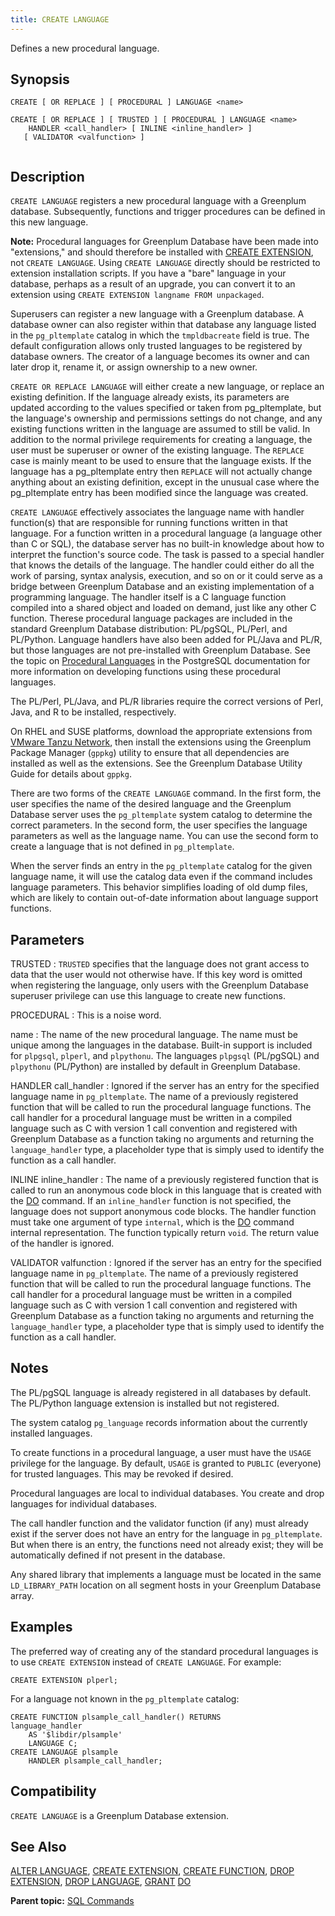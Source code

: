 ```yaml
---
title: CREATE LANGUAGE 
---
```


Defines a new procedural language.

## <a id="section2"></a>Synopsis 

``` {#sql_command_synopsis}
CREATE [ OR REPLACE ] [ PROCEDURAL ] LANGUAGE <name>

CREATE [ OR REPLACE ] [ TRUSTED ] [ PROCEDURAL ] LANGUAGE <name>
    HANDLER <call_handler> [ INLINE <inline_handler> ] 
   [ VALIDATOR <valfunction> ]
            
```

## <a id="section3"></a>Description 

`CREATE LANGUAGE` registers a new procedural language with a Greenplum database. Subsequently, functions and trigger procedures can be defined in this new language.

**Note:** Procedural languages for Greenplum Database have been made into "extensions," and should therefore be installed with [CREATE EXTENSION](CREATE_EXTENSION.html), not `CREATE LANGUAGE`. Using `CREATE LANGUAGE` directly should be restricted to extension installation scripts. If you have a "bare" language in your database, perhaps as a result of an upgrade, you can convert it to an extension using `CREATE EXTENSION langname FROM unpackaged`.

Superusers can register a new language with a Greenplum database. A database owner can also register within that database any language listed in the `pg_pltemplate` catalog in which the `tmpldbacreate` field is true. The default configuration allows only trusted languages to be registered by database owners. The creator of a language becomes its owner and can later drop it, rename it, or assign ownership to a new owner.

`CREATE OR REPLACE LANGUAGE` will either create a new language, or replace an existing definition. If the language already exists, its parameters are updated according to the values specified or taken from pg\_pltemplate, but the language's ownership and permissions settings do not change, and any existing functions written in the language are assumed to still be valid. In addition to the normal privilege requirements for creating a language, the user must be superuser or owner of the existing language. The `REPLACE` case is mainly meant to be used to ensure that the language exists. If the language has a pg\_pltemplate entry then `REPLACE` will not actually change anything about an existing definition, except in the unusual case where the pg\_pltemplate entry has been modified since the language was created.

`CREATE LANGUAGE` effectively associates the language name with handler function\(s\) that are responsible for running functions written in that language. For a function written in a procedural language \(a language other than C or SQL\), the database server has no built-in knowledge about how to interpret the function's source code. The task is passed to a special handler that knows the details of the language. The handler could either do all the work of parsing, syntax analysis, execution, and so on or it could serve as a bridge between Greenplum Database and an existing implementation of a programming language. The handler itself is a C language function compiled into a shared object and loaded on demand, just like any other C function. Therese procedural language packages are included in the standard Greenplum Database distribution: PL/pgSQL, PL/Perl, and PL/Python. Language handlers have also been added for PL/Java and PL/R, but those languages are not pre-installed with Greenplum Database. See the topic on [Procedural Languages](https://www.postgresql.org/docs/9.4/xplang.html) in the PostgreSQL documentation for more information on developing functions using these procedural languages.

The PL/Perl, PL/Java, and PL/R libraries require the correct versions of Perl, Java, and R to be installed, respectively.

On RHEL and SUSE platforms, download the appropriate extensions from [VMware Tanzu Network](https://network.pivotal.io/products/pivotal-gpdb), then install the extensions using the Greenplum Package Manager \(`gppkg`\) utility to ensure that all dependencies are installed as well as the extensions. See the Greenplum Database Utility Guide for details about `gppkg`.

There are two forms of the `CREATE LANGUAGE` command. In the first form, the user specifies the name of the desired language and the Greenplum Database server uses the `pg_pltemplate` system catalog to determine the correct parameters. In the second form, the user specifies the language parameters as well as the language name. You can use the second form to create a language that is not defined in `pg_pltemplate`.

When the server finds an entry in the `pg_pltemplate` catalog for the given language name, it will use the catalog data even if the command includes language parameters. This behavior simplifies loading of old dump files, which are likely to contain out-of-date information about language support functions.

## <a id="section4"></a>Parameters 

TRUSTED
:   `TRUSTED` specifies that the language does not grant access to data that the user would not otherwise have. If this key word is omitted when registering the language, only users with the Greenplum Database superuser privilege can use this language to create new functions.

PROCEDURAL
:   This is a noise word.

name
:   The name of the new procedural language. The name must be unique among the languages in the database. Built-in support is included for `plpgsql`, `plperl`, and `plpythonu`. The languages `plpgsql` \(PL/pgSQL\) and `plpythonu` \(PL/Python\) are installed by default in Greenplum Database.

HANDLER call\_handler
:   Ignored if the server has an entry for the specified language name in `pg_pltemplate`. The name of a previously registered function that will be called to run the procedural language functions. The call handler for a procedural language must be written in a compiled language such as C with version 1 call convention and registered with Greenplum Database as a function taking no arguments and returning the `language_handler` type, a placeholder type that is simply used to identify the function as a call handler.

INLINE inline\_handler
:   The name of a previously registered function that is called to run an anonymous code block in this language that is created with the [DO](DO.html) command. If an `inline_handler` function is not specified, the language does not support anonymous code blocks. The handler function must take one argument of type `internal`, which is the [DO](DO.html) command internal representation. The function typically return `void`. The return value of the handler is ignored.

VALIDATOR valfunction
:   Ignored if the server has an entry for the specified language name in `pg_pltemplate`. The name of a previously registered function that will be called to run the procedural language functions. The call handler for a procedural language must be written in a compiled language such as C with version 1 call convention and registered with Greenplum Database as a function taking no arguments and returning the `language_handler` type, a placeholder type that is simply used to identify the function as a call handler.

## <a id="section5"></a>Notes 

The PL/pgSQL language is already registered in all databases by default. The PL/Python language extension is installed but not registered.

The system catalog `pg_language` records information about the currently installed languages.

To create functions in a procedural language, a user must have the `USAGE` privilege for the language. By default, `USAGE` is granted to `PUBLIC` \(everyone\) for trusted languages. This may be revoked if desired.

Procedural languages are local to individual databases. You create and drop languages for individual databases.

The call handler function and the validator function \(if any\) must already exist if the server does not have an entry for the language in `pg_pltemplate`. But when there is an entry, the functions need not already exist; they will be automatically defined if not present in the database.

Any shared library that implements a language must be located in the same `LD_LIBRARY_PATH` location on all segment hosts in your Greenplum Database array.

## <a id="section6"></a>Examples 

The preferred way of creating any of the standard procedural languages is to use `CREATE EXTENSION` instead of `CREATE LANGUAGE`. For example:

```
CREATE EXTENSION plperl;
```

For a language not known in the `pg_pltemplate` catalog:

```
CREATE FUNCTION plsample_call_handler() RETURNS 
language_handler
    AS '$libdir/plsample'
    LANGUAGE C;
CREATE LANGUAGE plsample
    HANDLER plsample_call_handler;
```

## <a id="section7"></a>Compatibility 

`CREATE LANGUAGE` is a Greenplum Database extension.

## <a id="section8"></a>See Also 

[ALTER LANGUAGE](ALTER_LANGUAGE.html), [CREATE EXTENSION](CREATE_EXTENSION.html), [CREATE FUNCTION](CREATE_FUNCTION.html), [DROP EXTENSION](DROP_EXTENSION.html), [DROP LANGUAGE](DROP_LANGUAGE.html), [GRANT](GRANT.html) [DO](DO.html)

**Parent topic:** [SQL Commands](../sql_commands/sql_ref.html)

